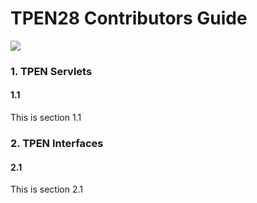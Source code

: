 # TPEN28 Contributors Guide
![](http://t-pen.org/TPEN/images/tpen_logo_header.jpg)

### 1. TPEN Servlets

#### 1.1
This is section 1.1


### 2. TPEN Interfaces

#### 2.1
This is section 2.1